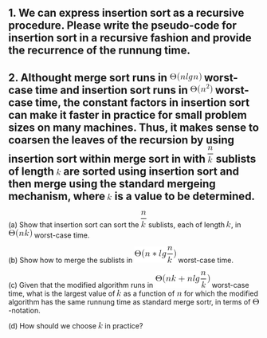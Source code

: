 ## 1. We can express insertion sort as a recursive procedure. Please write the pseudo-code for insertion sort in a recursive fashion and provide the recurrence of the runnung time.

## 2. Althought merge sort runs in ![image](https://github.com/jysh1214/ntut_algorithm2018/blob/master/image/CodeCogsEqn.gif) worst-case time and insertion sort runs in ![image](https://github.com/jysh1214/ntut_algorithm2018/blob/master/image/CodeCogsEqn_1.gif) worst-case time, the constant factors in insertion sort can make it faster in practice for small problem sizes on many machines. Thus, it makes sense to coarsen the leaves of the recursion by using insertion sort within merge sort in with ![image](https://github.com/jysh1214/ntut_algorithm2018/blob/master/image/CodeCogsEqn_2.gif) sublists of length ![image](https://github.com/jysh1214/ntut_algorithm2018/blob/master/image/CodeCogsEqn_3.gif) are sorted using insertion sort and then merge using the standard mergeing mechanism, where ![image](https://github.com/jysh1214/ntut_algorithm2018/blob/master/image/CodeCogsEqn_3.gif) is a value to be determined.

  (a) Show that insertion sort can sort the ![image](https://github.com/jysh1214/ntut_algorithm2018/blob/master/image/CodeCogsEqn_2.gif) sublists, each of length ![image](https://github.com/jysh1214/ntut_algorithm2018/blob/master/image/CodeCogsEqn_3.gif), in ![image](https://github.com/jysh1214/ntut_algorithm2018/blob/master/image/CodeCogsEqn_4.gif) worst-case time.
  
  (b) Show how to merge the sublists in ![image](https://github.com/jysh1214/ntut_algorithm2018/blob/master/image/CodeCogsEqn_5.gif) worst-case time.
  
  (c) Given that the modified algorithm runs in ![image](https://github.com/jysh1214/ntut_algorithm2018/blob/master/image/CodeCogsEqn_6.gif) worst-case time, what is the largest value of ![image](https://github.com/jysh1214/ntut_algorithm2018/blob/master/image/CodeCogsEqn_3.gif) as a function of ![image](https://github.com/jysh1214/ntut_algorithm2018/blob/master/image/CodeCogsEqn_7.gif) for which the modified algorithm has the same runnung time as standard merge sortr, in terms of ![image](https://github.com/jysh1214/ntut_algorithm2018/blob/master/image/CodeCogsEqn_8.gif)-notation.
  
  (d) How should we choose ![image](https://github.com/jysh1214/ntut_algorithm2018/blob/master/image/CodeCogsEqn_3.gif) in practice?
